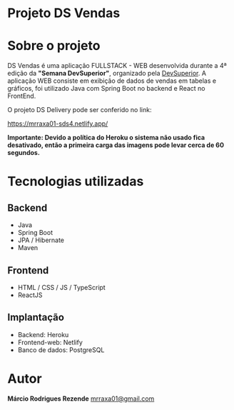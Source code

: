 # Projeto DS Vendas
# Sobre o projeto

DS Vendas é uma aplicação FULLSTACK - WEB desenvolvida durante a 4ª edição da **"Semana DevSuperior"**,
organizado pela [DevSuperior](https://devsuperior.com.br "Site da DevSuperior").
A aplicação WEB consiste em exibição de dados de vendas em tabelas e gráficos, foi utilizado Java com Spring Boot no backend e React no FrontEnd.

O projeto DS Delivery pode ser conferido no link:

https://mrraxa01-sds4.netlify.app/

**Importante: Devido a política do Heroku o sistema não usado fica desativado, então a primeira carga das imagens pode levar cerca de 60 segundos.**

# Tecnologias utilizadas
## Backend
- Java
- Spring Boot
- JPA / Hibernate
- Maven
## Frontend
- HTML / CSS / JS / TypeScript
- ReactJS

## Implantação
- Backend: Heroku 
- Frontend-web: Netlify 
- Banco de dados: PostgreSQL

# Autor
**Márcio Rodrigues Rezende**
mrraxa01@gmail.com
